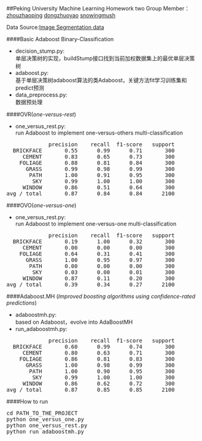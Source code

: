 ##Peking University Machine Learning Homework two
Group Member：
[zhouzhaoping](https://github.com/zhouzhaoping)
[dongzhuoyao](https://github.com/dongzhuoyao)
[snowingmush](https://github.com/snowingmush)

Data Source:[Image Segmentation data](http://mlr.cs.umass.edu/ml/datasets/Image+Segmentation)



####Basic Adaboost Binary-Classification
- decision_stump.py:  
单层决策树的实现，buildStump接口找到当前加权数据集上的最优单层决策树
- adaboost.py:  
基于单层决策树adaboost算法的类Adaboost，关键方法fit学习训练集和predict预测
- data_preprocess.py:  
数据预处理

####OVR(*one-versus-rest*)
- one_versus_rest.py:  
run Adaboost to implement one-versus-others multi-classification
<pre>
             precision    recall  f1-score   support
  BRICKFACE       0.55      0.99      0.71       300
     CEMENT       0.83      0.65      0.73       300
    FOLIAGE       0.88      0.81      0.84       300
      GRASS       0.99      0.98      0.99       300
       PATH       1.00      0.91      0.95       300
        SKY       0.99      1.00      1.00       300
     WINDOW       0.86      0.51      0.64       300
avg / total       0.87      0.84      0.84      2100
</pre>

####OVO(*one-versus-one*)
- one_versus_rest.py:  
run Adaboost  to implement one-versus-one multi-classification
<pre>
             precision    recall  f1-score   support
  BRICKFACE       0.19      1.00      0.32       300
     CEMENT       0.00      0.00      0.00       300
    FOLIAGE       0.64      0.31      0.41       300
      GRASS       1.00      0.95      0.97       300
       PATH       0.00      0.00      0.00       300
        SKY       0.03      0.00      0.01       300
     WINDOW       0.87      0.11      0.20       300
avg / total       0.39      0.34      0.27      2100
</pre>  

####Adaboost.MH (*Improved boosting algorithms using confidence-rated predictions*)
- adaboostmh.py:  
based on Adaboost，evolve into AdaBoostMH
- run_adaboostmh.py:
<pre>
             precision    recall  f1-score   support
  BRICKFACE       0.60      0.99      0.74       300
     CEMENT       0.80      0.63      0.71       300
    FOLIAGE       0.86      0.81      0.83       300
      GRASS       1.00      0.98      0.99       300
       PATH       1.00      0.90      0.95       300
        SKY       0.99      1.00      1.00       300
     WINDOW       0.86      0.62      0.72       300
avg / total       0.87      0.85      0.85      2100
</pre>

####How to run

<pre>
cd PATH_TO_THE_PROJECT
python one_versus_one.py
python one_versus_rest.py
python run_adaboostmh.py
</pre>



